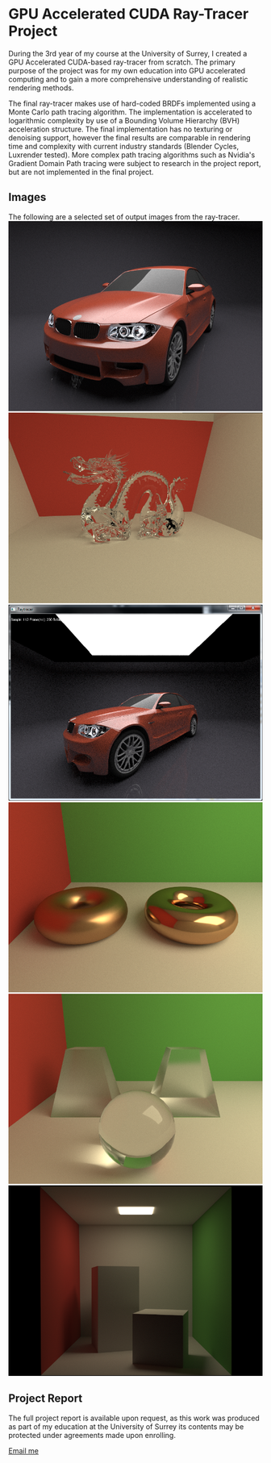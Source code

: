 # GPU Accelerated CUDA Ray-Tracer Project
During the 3rd year of my course at the University of Surrey, I created a GPU Accelerated CUDA-based ray-tracer from scratch. The primary purpose of the project was for my own education into GPU accelerated computing and to gain a more comprehensive understanding of realistic rendering methods. 

The final ray-tracer makes use of hard-coded BRDFs implemented using a Monte Carlo path tracing algorithm. The implementation is accelerated to logarithmic complexity by use of a Bounding Volume Hierarchy (BVH) acceleration structure. The final implementation has no texturing or denoising support, however the final results are comparable in rendering time and complexity with current industry standards (Blender Cycles, Luxrender tested). More complex path tracing algorithms such as Nvidia's Gradient Domain Path tracing were subject to research in the project report, but are not implemented in the final project.

## Images
The following are a selected set of output images from the ray-tracer.
![Image of Car](images/Car1Mine.png)
![Image of Glass Dragon](images/CorrectGlassDragon.png)
![Image of Full Rendering Window](images/FullWindow.PNG)
![Image of Metallic Rings](images/Metal.png)
![Image of Refractive Objects](images/Refract.png)
![Image of the Standard Cornell Box](images/Cornell68015Samples.png)

## Project Report
The full project report is available upon request, as this work was produced as part of my education at the University of Surrey its contents may be protected under agreements made upon enrolling.

[Email me](mailto:jamesp.mp@gmail.com)
